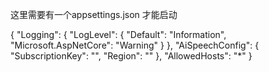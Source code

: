 这里需要有一个appsettings.json 才能启动

{
  "Logging": {
    "LogLevel": {
      "Default": "Information",
      "Microsoft.AspNetCore": "Warning"
    }
  },
  "AiSpeechConfig": {
    "SubscriptionKey": "",
    "Region": ""
  },
  "AllowedHosts": "*"
}
